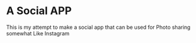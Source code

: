 # A Social APP
This is my attempt to make a social app that can be used for Photo sharing somewhat Like Instagram
